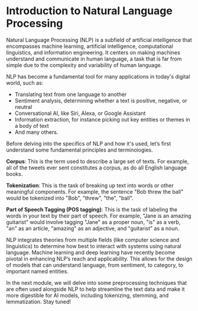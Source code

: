 # Introduction to Natural Language Processing

Natural Language Processing (NLP) is a subfield of artificial intelligence that encompasses machine learning, artificial intelligence, computational linguistics, and information engineering. It centers on making machines understand and communicate in human language, a task that is far from simple due to the complexity and variability of human language.

NLP has become a fundamental tool for many applications in today's digital world, such as: 
- Translating text from one language to another
- Sentiment analysis, determining whether a text is positive, negative, or neutral
- Conversational AI, like Siri, Alexa, or Google Assistant
- Information extraction, for instance picking out key entities or themes in a body of text
- And many others.

Before delving into the specifics of NLP and how it's used, let’s first understand some fundamental principles and terminologies.

**Corpus**: This is the term used to describe a large set of texts. For example, all of the tweets ever sent constitutes a corpus, as do all English language books.

**Tokenization**: This is the task of breaking up text into words or other meaningful components. For example, the sentence "Bob threw the ball" would be tokenized into "Bob", "threw", "the", "ball".

**Part of Speech Tagging (POS tagging)**: This is the task of labeling the words in your text by their part of speech. For example, "Jane is an amazing guitarist" would involve tagging "Jane" as a proper noun, "is" as a verb, "an" as an article, "amazing" as an adjective, and "guitarist" as a noun.

NLP integrates theories from multiple fields (like computer science and linguistics) to determine how best to interact with systems using natural language. Machine learning and deep learning have recently become pivotal in enhancing NLP’s reach and applicability. This allows for the design of models that can understand language, from sentiment, to category, to important named entities.

In the next module, we will delve into some preprocessing techniques that are often used alongside NLP to help streamline the text data and make it more digestible for AI models, including tokenizing, stemming, and lemmatization. Stay tuned!
